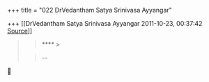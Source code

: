 +++
title = "022 DrVedantham Satya Srinivasa Ayyangar"

+++
[[DrVedantham Satya Srinivasa Ayyangar	2011-10-23, 00:37:42 [Source](https://groups.google.com/g/bvparishat/c/orXIOQwoATU)]]



> 
> > 
> > 
> > 
> > 
> > **** >
> 
> > --  
> > 
> > 




